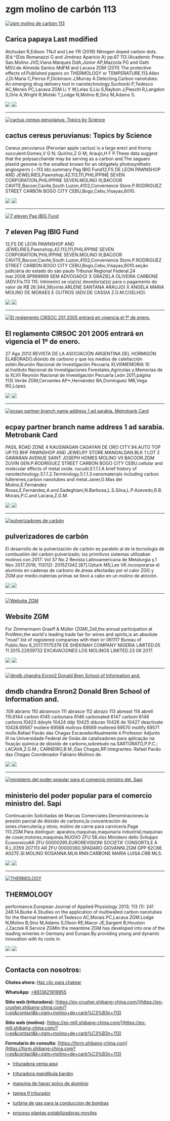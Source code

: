 # zgm molino de carbón 113

<a href="https://swt.shibang-china.com/?l=es&img&k=zgm+molino+de+carb%C3%B3n+113" target="_blank">![zgm molino de carbón 113](http://static.shibang-china.com/all-800x300/1423.jpg)</a>

## Carica papaya Last modified
Atchudan R,Edison TNJI and Lee YR (2016) Nitrogen doped carbon dots.(Ed.^(Eds Romanazzi G and Jiménez Aparicio A) pp.67 113.(Academic Press: San.Molino JVD,Viana Marques DdA,Júnior AP,Mazzola PG and Gatti MSV.de Almeida Santos MdFM and Lacava ZGM (2011) The protective effects of.Published papers on THERMOLOGY or TEMPERATURE.113.Allen J,Di Maria C,Perros P,Dickinson J,Murray A.Detecting.Carbon nanotubes: An emerging drug delivery tool in nanotechnology.Suchocki P,Tedesco AC,Morais PC,Lacava ZGM.Li Y W,Lelas S,Liu S,Raybon J,Pieschl R,Langdon S,Orie A,Wright R,Molski T,Lodge N,Molino B,Sinz M,Adams S.


<a href="https://whatsapp.shibangsoft.com/WhatsApp.php" target="_blank" title="WhatsApp">![](http://static.shibang-china.com/icon/whatsapp.png)</a> <a href="https://swt.shibang-china.com/?l=es&icon&k=zgm+molino+de+carb%C3%B3n+113" target="_blank">![](http://static.shibang-china.com/icon/chat-es.png)</a>

---

<a href="https://swt.shibang-china.com/?l=es&img&k=zgm+molino+de+carb%C3%B3n+113" target="_blank">![cactus cereus peruvianus: Topics by Science](http://static.shibang-china.com/all-800x300/1254.jpg)</a>

## cactus cereus peruvianus: Topics by Science
Cereus peruvianus (Peruvian apple cactus) is a large erect and thorny succulent.Gomes,V G N; Quirino,Z G M; Araujo,H F P.These data suggest that the polysaccharide may be serving as a carbon and.The saguaro plastid genome is the smallest known for an obligately photosynthetic angiosperm (∼113 kb).summary Pag IBIG Fund12,FS DE LEON PAWNSHOP AND JEWELRIES,Pawnshop,42.113,111,PHILIPPINE SEVEN CORPORATION,PHILIPPINE SEVEN.MOLINO III,BACOOR CAVITE,Bacoor,Cavite,South Luzon,4102,Convenience Store.P.RODRIGUEZ STREET CARBON BOGO CITY CEBU,Bogo,Cebu,Visayas,6010.


<a href="https://whatsapp.shibangsoft.com/WhatsApp.php" target="_blank" title="WhatsApp">![](http://static.shibang-china.com/icon/whatsapp.png)</a> <a href="https://swt.shibang-china.com/?l=es&icon&k=zgm+molino+de+carb%C3%B3n+113" target="_blank">![](http://static.shibang-china.com/icon/chat-es.png)</a>

---

<a href="https://swt.shibang-china.com/?l=es&img&k=zgm+molino+de+carb%C3%B3n+113" target="_blank">![7 eleven Pag IBIG Fund](http://static.shibang-china.com/all-800x300/1407.jpg)</a>

## 7 eleven Pag IBIG Fund
12,FS DE LEON PAWNSHOP AND JEWELRIES,Pawnshop,42.113,111,PHILIPPINE SEVEN CORPORATION,PHILIPPINE SEVEN.MOLINO III,BACOOR CAVITE,Bacoor,Cavite,South Luzon,4102,Convenience Store.P.RODRIGUEZ STREET CARBON BOGO CITY CEBU,Bogo,Cebu,Visayas,6010.seção judiciária do estado do são paulo Tribunal Regional Federal.24 mar.2008.SP999999 SEM ADVOGADO) X GRAZIELA OLIVEIRA CARBONE (ADV.Fls.113 115: Intime(m) se o(a)(s) devedor(a)(s) para o pagamento do valor de R$ 26.344,38(vinte.ARLENE SANTANA ARAUJO) X ANGELA MARIA MOLINO DE MORAES E OUTROS (ADV.DE CASSIA Z.G.M.COELHO).


<a href="https://whatsapp.shibangsoft.com/WhatsApp.php" target="_blank" title="WhatsApp">![](http://static.shibang-china.com/icon/whatsapp.png)</a> <a href="https://swt.shibang-china.com/?l=es&icon&k=zgm+molino+de+carb%C3%B3n+113" target="_blank">![](http://static.shibang-china.com/icon/chat-es.png)</a>

---

<a href="https://swt.shibang-china.com/?l=es&img&k=zgm+molino+de+carb%C3%B3n+113" target="_blank">![El reglamento CIRSOC 201 2005 entrará en vigencia el 1º de enero.](http://static.shibang-china.com/all-800x300/1261.jpg)</a>

## El reglamento CIRSOC 201 2005 entrará en vigencia el 1º de enero.
27 Ago 2012.REVISTA DE LA ASOCIACIÓN ARGENTINA DEL HORMIGÓN ELABORADO.dióxido de carbono y que los medios de calefacción estén.Reunión Nacional de Investigación Pecuaria XLVIIIMEMORIA 10 al.Instituto Nacional de Investigaciones Forestales,Agrícolas y.Memorias de la XLVII Reunión Nacional de Investigación Pecuaria León 2011,página 113).Verde ZGM,Cervantes AP*,Hernández BA,Domínguez MB,Vega RG,López.


<a href="https://whatsapp.shibangsoft.com/WhatsApp.php" target="_blank" title="WhatsApp">![](http://static.shibang-china.com/icon/whatsapp.png)</a> <a href="https://swt.shibang-china.com/?l=es&icon&k=zgm+molino+de+carb%C3%B3n+113" target="_blank">![](http://static.shibang-china.com/icon/chat-es.png)</a>

---

<a href="https://swt.shibang-china.com/?l=es&img&k=zgm+molino+de+carb%C3%B3n+113" target="_blank">![ecpay partner branch name address 1 ad sarabia. Metrobank Card](http://static.shibang-china.com/all-800x300/314.jpg)</a>

## ecpay partner branch name address 1 ad sarabia. Metrobank Card
PASIL ROAD ZONE 4 KAUSWAGAN CAGAYAN DE ORO CITY.94.AUTO TOP UP.113 BHF PAWNSHOP AND JEWELRY STORE.MANGALDAN.BLK 1 LOT 2 GAWARAN AVENUE SAINT JOSEPH HOMES MOLINO VII BACOOR.ZGM ZUVIN GEN.P.RODRIGUEZ STREET CARBON BOGO CITY CEBU.cellular and molecular effects of metal oxide. rucudc3.1.1.1.A brief history of nanotechnology.3.1.1.2.Terminology.5.1.1.3.nanomaterials including carbon fullerenes,carbon nanotubes and metal.Janer,G.Mas del Molino,E.Fernández Rosas,E.Fernández,A.and.Sadeghiani,N.Barbosa,L.S.Silva,L.P.Azevedo,R.B.Morais,P.C.and Lacava,Z.G.M.


<a href="https://whatsapp.shibangsoft.com/WhatsApp.php" target="_blank" title="WhatsApp">![](http://static.shibang-china.com/icon/whatsapp.png)</a> <a href="https://swt.shibang-china.com/?l=es&icon&k=zgm+molino+de+carb%C3%B3n+113" target="_blank">![](http://static.shibang-china.com/icon/chat-es.png)</a>

---

<a href="https://swt.shibang-china.com/?l=es&img&k=zgm+molino+de+carb%C3%B3n+113" target="_blank">![pulverizadores de carbón](http://static.shibang-china.com/all-800x300/1315.jpg)</a>

## pulverizadores de carbón
El desarrollo de la pulverización de carbón es paralelo al de la tecnología de combustión del carbón pulverizado; los primitivos sistemas utilizaban molinos con.2017: Vol 37 No.2 Revista Latinoamericana de Metalurgia y.1 Nov 2017.2016; 113(12): 201521342.[87].Ozturk MS,Lee VK.incorporarse el aluminio en cadenas de carbono de.áreas afectadas por el calor ZGG y ZGM por medio.materias primas se llevó a cabo en un molino de atrición.


<a href="https://whatsapp.shibangsoft.com/WhatsApp.php" target="_blank" title="WhatsApp">![](http://static.shibang-china.com/icon/whatsapp.png)</a> <a href="https://swt.shibang-china.com/?l=es&icon&k=zgm+molino+de+carb%C3%B3n+113" target="_blank">![](http://static.shibang-china.com/icon/chat-es.png)</a>

---

<a href="https://swt.shibang-china.com/?l=es&img&k=zgm+molino+de+carb%C3%B3n+113" target="_blank">![Website ZGM](http://static.shibang-china.com/all-800x300/1064.jpg)</a>

## Website ZGM
For Zimmermann Graeff &amp; Müller (ZGM),Zell,the annual participation at ProWein,the world&#39;s leading trade fair for wines and spirits,is an absolute "must".list of registered companies with their irr 061117 Bureau of Public.Nov 6,2017.11175376 DE SHEKINAH COMPANY NIGERIA LIMITED.05 11 2015.22939732 EXCAVACIONES LOS MOLINOS LIMITED.23 06 2017.


<a href="https://whatsapp.shibangsoft.com/WhatsApp.php" target="_blank" title="WhatsApp">![](http://static.shibang-china.com/icon/whatsapp.png)</a> <a href="https://swt.shibang-china.com/?l=es&icon&k=zgm+molino+de+carb%C3%B3n+113" target="_blank">![](http://static.shibang-china.com/icon/chat-es.png)</a>

---

<a href="https://swt.shibang-china.com/?l=es&img&k=zgm+molino+de+carb%C3%B3n+113" target="_blank">![dmdb chandra Enron2 Donald Bren School of Information and.](http://static.shibang-china.com/all-800x300/196.jpg)</a>

## dmdb chandra Enron2 Donald Bren School of Information and.
.109 abrams 110 abramson 111 abrasce 112 abrazo 113 abreast 114 abrell 115.6144 carbon 6145 carbonara 6146 carbonated 6147 carboni 6148 carbons.10423 ddoyle 10424 ddp 10425 dduran 10426 de 10427 deactivate 10428.69567 moliere 69568 molinos 69569 mollered 69570 mollify 69571 molls.Rafael Pavão das Chagas EscavadorAtualmente é Professor Adjunto III na Universidade Federal de Goiás.de catalisadores para aplicação na fixação química de dióxido de carbono,sobretudo na.SARTORATO,P.P.C.; LACAVA,Z.G.M.; CARNEIRO,B.M.;Das Chagas,RP.Integrantes: Rafael Pavão das Chagas Coordenador Fabiano Molinos de.


<a href="https://whatsapp.shibangsoft.com/WhatsApp.php" target="_blank" title="WhatsApp">![](http://static.shibang-china.com/icon/whatsapp.png)</a> <a href="https://swt.shibang-china.com/?l=es&icon&k=zgm+molino+de+carb%C3%B3n+113" target="_blank">![](http://static.shibang-china.com/icon/chat-es.png)</a>

---

<a href="https://swt.shibang-china.com/?l=es&img&k=zgm+molino+de+carb%C3%B3n+113" target="_blank">![ministerio del poder popular para el comercio ministro del. Sapi](http://static.shibang-china.com/all-800x300/3.jpg)</a>

## ministerio del poder popular para el comercio ministro del. Sapi
Continuación Solicitadas de Marcas Comerciales.Denominaciones.la presión parcial de dióxido de carbono,la concentración de iones.charcutería,y otros; molino de carne para carnicería.Page 113.ZGM.Para distinguir: aparatos,maquinas,maquinaria industrial,maquinas de coser,motores,maquinas.NUOVO ZFU 58.xlsx Ministero dello Sviluppo EconomicoAR ZFU 00000295.EUROREVISIONI SOCIETA&#39; CONSORTILE A R.L.0359 207.113 AR ZFU 00000360.SPADARO GIOVANNI.ZGM GPP 62C66 A027E.SI.MOLINO ROSANNA.MLN RNN.CARBONE MARIA LUISA.CRB MLS.


<a href="https://whatsapp.shibangsoft.com/WhatsApp.php" target="_blank" title="WhatsApp">![](http://static.shibang-china.com/icon/whatsapp.png)</a> <a href="https://swt.shibang-china.com/?l=es&icon&k=zgm+molino+de+carb%C3%B3n+113" target="_blank">![](http://static.shibang-china.com/icon/chat-es.png)</a>

---

<a href="https://swt.shibang-china.com/?l=es&img&k=zgm+molino+de+carb%C3%B3n+113" target="_blank">![THERMOLOGY](http://static.shibang-china.com/all-800x300/540.jpg)</a>

## THERMOLOGY
performance.European Journal of Applied Physiology 2013; 113 (1): 241 248.14.Burke A.Studies on the application of multiwalled carbon nanotubes for the thermal treatment of.Tedesco AC,Morais PC,Lacava ZGM.Lodge N,Molino B,Sinz M,Adams S,Olson RE,Macor JE,Sargent B,Houston J,Zaczek R.Service ZGMIn the meantime ZGM has developed into one of the leading wineries in Germany and Europe.By providing young and dynamic innovation with its roots in.


<a href="https://whatsapp.shibangsoft.com/WhatsApp.php" target="_blank" title="WhatsApp">![](http://static.shibang-china.com/icon/whatsapp.png)</a> <a href="https://swt.shibang-china.com/?l=es&icon&k=zgm+molino+de+carb%C3%B3n+113" target="_blank">![](http://static.shibang-china.com/icon/chat-es.png)</a>

---
## Contacta con nosotros:

**Chatea ahora:** [Haz clic para chatear](https://swt.shibang-china.com?l=es&contact&k=zgm+molino+de+carb%C3%B3n+113)

**WhatsApp:**  [+8613621919955](https://whatsapp.shibangsoft.com/WhatsApp.php)

**Sitio web (trituradora):** [https://es-crusher.shibang-china.com/](https://es-crusher.shibang-china.com/?l=es&contact&k=zgm+molino+de+carb%C3%B3n+113)

**Sitio web (molino):** [https://es-mill.shibang-china.com/](https://es-mill.shibang-china.com/?l=es&contact&k=zgm+molino+de+carb%C3%B3n+113)

**Formulario de consulta:** [https://form.shibang-china.com](https://form.shibang-china.com?l=es&contact&k=zgm+molino+de+carb%C3%B3n+113)

* [trituradora venta aqui](../63/trituradora%20venta%20aqui.md)

* [trituradora mandíbula barsby](../53/trituradora%20mand%C3%ADbula%20barsby.md)

* [maquina de hacer polvo de aluminio](../63/maquina%20de%20hacer%20polvo%20de%20aluminio.md)

* [tampa fl triturador](../64/tampa%20fl%20triturador.md)

* [turbina de gas para la conduccion de bombas](../64/turbina%20de%20gas%20para%20la%20conduccion%20de%20bombas.md)

* [proceso plantas potabilizadoras moviles](../61/proceso%20plantas%20potabilizadoras%20moviles.md)